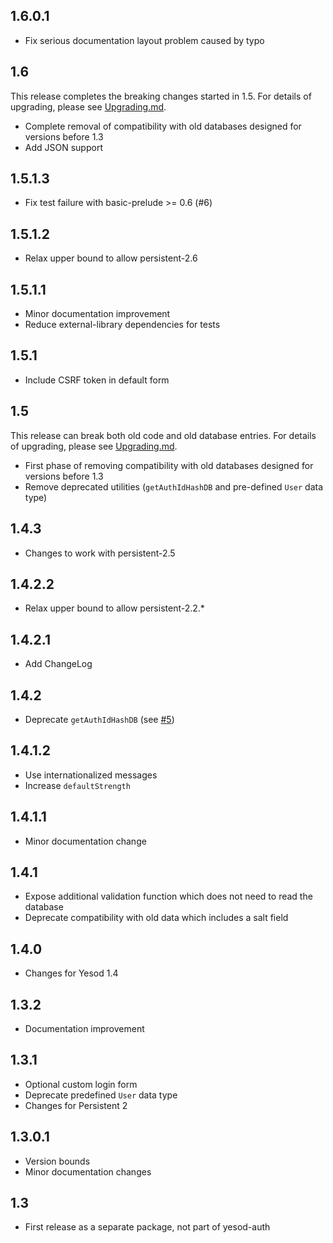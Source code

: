 ## 1.6.0.1

* Fix serious documentation layout problem caused by typo

## 1.6

This release completes the breaking changes started in 1.5.  For details
of upgrading, please see
[Upgrading.md](https://github.com/paul-rouse/yesod-auth-hashdb/blob/master/Upgrading.md).

* Complete removal of compatibility with old databases designed for versions before 1.3
* Add JSON support

## 1.5.1.3

* Fix test failure with basic-prelude >= 0.6 (#6)

## 1.5.1.2

* Relax upper bound to allow persistent-2.6

## 1.5.1.1

* Minor documentation improvement
* Reduce external-library dependencies for tests

## 1.5.1

* Include CSRF token in default form

## 1.5

This release can break both old code and old database entries.  For details
of upgrading, please see
[Upgrading.md](https://github.com/paul-rouse/yesod-auth-hashdb/blob/master/Upgrading.md).

* First phase of removing compatibility with old databases designed for versions before 1.3
* Remove deprecated utilities (`getAuthIdHashDB` and pre-defined `User` data type)

## 1.4.3

* Changes to work with persistent-2.5

## 1.4.2.2

* Relax upper bound to allow persistent-2.2.*

## 1.4.2.1

* Add ChangeLog

## 1.4.2

* Deprecate `getAuthIdHashDB` (see [#5](https://github.com/paul-rouse/yesod-auth-hashdb/issues/5))

## 1.4.1.2

* Use internationalized messages
* Increase `defaultStrength`

## 1.4.1.1

* Minor documentation change

## 1.4.1

* Expose additional validation function which does not need to read the database
* Deprecate compatibility with old data which includes a salt field

## 1.4.0

* Changes for Yesod 1.4

## 1.3.2

* Documentation improvement

## 1.3.1

* Optional custom login form
* Deprecate predefined `User` data type
* Changes for Persistent 2

## 1.3.0.1

* Version bounds
* Minor documentation changes

## 1.3

* First release as a separate package, not part of yesod-auth
